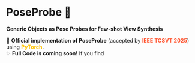 # PoseProbe 🌟  
**Generic Objects as Pose Probes for Few-shot View Synthesis**  

🚀 ​**Official implementation of PoseProbe** (accepted by <span style="color: #FF5733;">**IEEE TCSVT 2025**</span>) using <span style="color: #FFC300;">**PyTorch**</span>.  
✨ ​**Full Code is coming soon!** If you find
